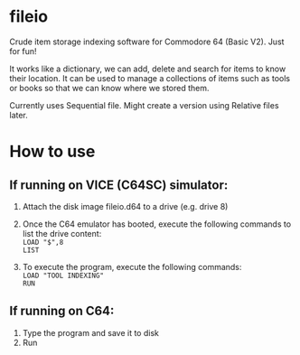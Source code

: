 # fileio
Crude item storage indexing software for Commodore 64 (Basic V2).
Just for fun!

It works like a dictionary, we can add, delete and search for items to know their location. It can be used to manage a collections of items such as tools or books so that we can know where we stored them.

Currently uses Sequential file. Might create a version using Relative files later.


# How to use

## If running on VICE (C64SC) simulator:

1. Attach the disk image fileio.d64 to a drive (e.g. drive 8)

2. Once the C64 emulator has booted, execute the following commands to list the drive content:  
`LOAD "$",8`  
`LIST`

3. To execute the program, execute the following commands:  
`LOAD "TOOL INDEXING"`  
`RUN`

## If running on C64:

1. Type the program and save it to disk
2. Run